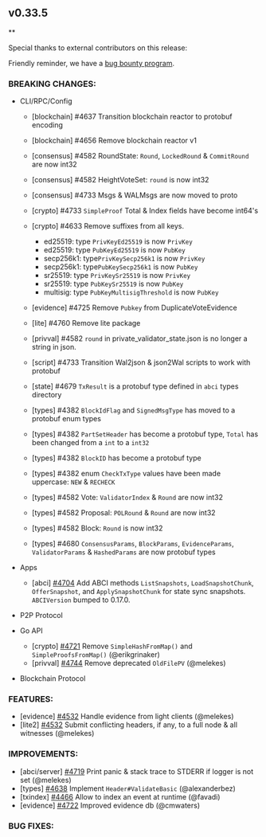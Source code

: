 ## v0.33.5

\*\*

Special thanks to external contributors on this release:

Friendly reminder, we have a [bug bounty program](https://hackerone.com/tendermint).

### BREAKING CHANGES:

- CLI/RPC/Config

  - [blockchain] \#4637 Transition blockchain reactor to protobuf encoding
  - [blockchain] \#4656 Remove blockchain reactor v1
  - [consensus] \#4582 RoundState: `Round`, `LockedRound` & `CommitRound` are now int32
  - [consensus] \#4582 HeightVoteSet: `round` is now int32
  - [consensus] \#4733 Msgs & WALMsgs are now moved to proto
  - [crypto] \#4733 `SimpleProof` Total & Index fields have become int64's
  - [crypto] \#4633 Remove suffixes from all keys.
      - ed25519: type `PrivKeyEd25519` is now `PrivKey`
      - ed25519: type `PubKeyEd25519` is now `PubKey`
      - secp256k1: type`PrivKeySecp256k1` is now `PrivKey`
      - secp256k1: type`PubKeySecp256k1` is now `PubKey`
      - sr25519: type `PrivKeySr25519` is now `PrivKey`
      - sr25519: type `PubKeySr25519` is now `PubKey`
      - multisig: type `PubKeyMultisigThreshold` is now `PubKey`

  - [evidence] \#4725 Remove `Pubkey` from DuplicateVoteEvidence
  - [lite] \#4760 Remove lite package
  - [privval] \#4582 `round` in private_validator_state.json is no longer a string in json.
  - [script] \#4733 Transition Wal2json & json2Wal scripts to work with protobuf
  - [state] \#4679 `TxResult` is a protobuf type defined in `abci` types directory
  - [types] \#4382 `BlockIdFlag` and `SignedMsgType` has moved to a protobuf enum types
  - [types] \#4382 `PartSetHeader` has become a protobuf type, `Total` has been changed from a `int` to a `int32`
  - [types] \#4382 `BlockID` has become a protobuf type
  - [types] \#4382 enum `CheckTxType` values have been made uppercase: `NEW` & `RECHECK`
  - [types] \#4582 Vote: `ValidatorIndex` & `Round` are now int32
  - [types] \#4582 Proposal: `POLRound` & `Round` are now int32
  - [types] \#4582 Block: `Round` is now int32
  - [types] \#4680 `ConsensusParams`, `BlockParams`, `EvidenceParams`, `ValidatorParams` & `HashedParams` are now protobuf types

- Apps

  - [abci] [\#4704](https://github.com/tendermint/tendermint/pull/4704) Add ABCI methods `ListSnapshots`, `LoadSnapshotChunk`, `OfferSnapshot`, and `ApplySnapshotChunk` for state sync snapshots. `ABCIVersion` bumped to 0.17.0.

- P2P Protocol

- Go API

  - [crypto] [\#4721](https://github.com/tendermint/tendermint/pull/4721) Remove `SimpleHashFromMap()` and `SimpleProofsFromMap()` (@erikgrinaker)
  - [privval] [\#4744](https://github.com/tendermint/tendermint/pull/4744) Remove deprecated `OldFilePV` (@melekes)

- Blockchain Protocol

### FEATURES:

- [evidence] [\#4532](https://github.com/tendermint/tendermint/pull/4532) Handle evidence from light clients (@melekes)
- [lite2] [\#4532](https://github.com/tendermint/tendermint/pull/4532) Submit conflicting headers, if any, to a full node & all witnesses (@melekes)

### IMPROVEMENTS:

- [abci/server] [\#4719](https://github.com/tendermint/tendermint/pull/4719) Print panic & stack trace to STDERR if logger is not set (@melekes)
- [types] [\#4638](https://github.com/tendermint/tendermint/pull/4638) Implement `Header#ValidateBasic` (@alexanderbez)
- [txindex] [\#4466](https://github.com/tendermint/tendermint/pull/4466) Allow to index an event at runtime (@favadi)
- [evidence] [\#4722](https://github.com/tendermint/tendermint/pull/4722) Improved evidence db (@cmwaters)

### BUG FIXES:
